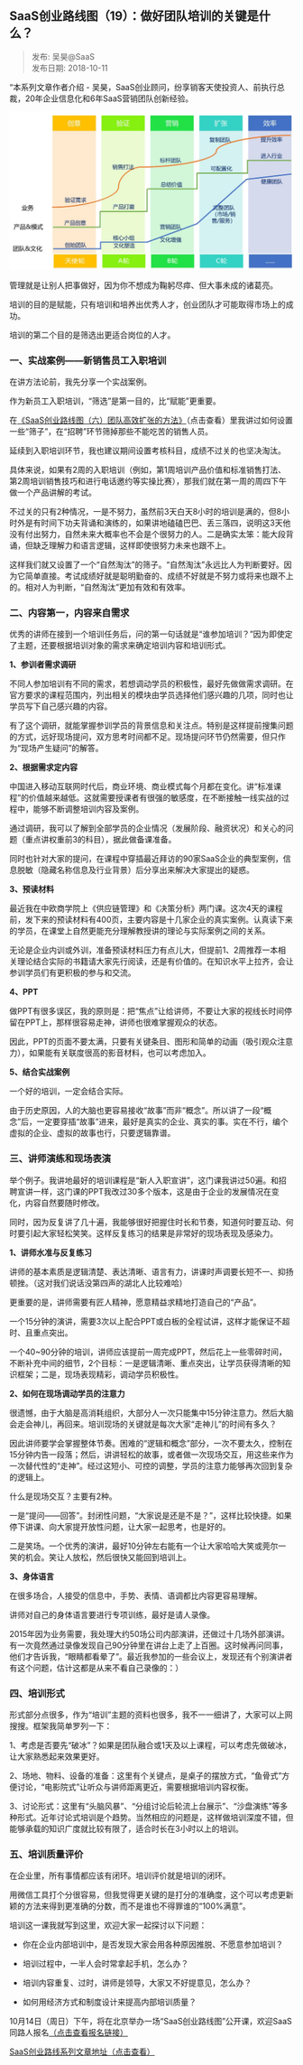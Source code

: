 ## SaaS创业路线图（19）：做好团队培训的关键是什么？  

> 发布: 吴昊@SaaS  
> 发布日期: 2018-10-11  

“本系列文章作者介绍 - 吴昊，SaaS创业顾问，纷享销客天使投资人、前执行总裁，20年企业信息化和6年SaaS营销团队创新经验。

![image](images/1810-saascylxt19zhtdpxdgjssm-0.jpeg)

管理就是让别人把事做好，因为你不想成为鞠躬尽瘁、但大事未成的诸葛亮。

培训的目的是赋能，只有培训和培养出优秀人才，创业团队才可能取得市场上的成功。

培训的第二个目的是筛选出更适合岗位的人才。

### 一、实战案例——新销售员工入职培训

在讲方法论前，我先分享一个实战案例。

作为新员工入职培训，“筛选”是第一目的，比“赋能”更重要。

在[《SaaS创业路线图（六）团队高效扩张的方法》](https://36kr.com/p/5141259.html)（点击查看）里我讲过如何设置一些“筛子”，在“招聘”环节筛掉那些不能吃苦的销售人员。

延续到入职培训环节，我也建议期间设置考核科目，成绩不过关的也坚决淘汰。

具体来说，如果有2周的入职培训（例如，第1周培训产品价值和标准销售打法、第2周培训销售技巧和进行电话邀约等实操比赛），那我们就在第一周的周四下午做一个产品讲解的考试。

不过关的只有2种情况，一是不努力，虽然前3天白天8小时的培训是满的，但8小时外是有时间下功夫背诵和演练的，如果讲地磕磕巴巴、丢三落四，说明这3天他没有付出努力，自然未来大概率也不会是个很努力的人。二是确实太笨：能大段背诵，但缺乏理解力和语言逻辑，这样即使很努力未来也跟不上。

这样我们就又设置了一个“自然淘汰”的筛子。“自然淘汰”永远比人为判断要好。因为它简单直接。考试成绩好就是聪明勤奋的、成绩不好就是不努力或将来也跟不上的。相对人为判断，“自然淘汰”更加有效和有效率。

### 二、内容第一，内容来自需求

优秀的讲师在接到一个培训任务后，问的第一句话就是“谁参加培训？”因为即使定了主题，还要根据培训对象的需求来确定培训内容和培训形式。

**1、参训者需求调研**

不同人参加培训有不同的需求，若想调动学员的积极性，最好先做做需求调研。在官方要求的课程范围内，列出相关的模块由学员选择他们感兴趣的几项，同时也让学员写下自己感兴趣的内容。

有了这个调研，就能掌握参训学员的背景信息和关注点。特别是这样提前搜集问题的方式，远好现场提问，双方思考时间都不足。现场提问环节仍然需要，但只作为“现场产生疑问”的解答。

**2、根据需求定内容**

中国进入移动互联网时代后，商业环境、商业模式每个月都在变化。讲“标准课程”的价值越来越低。这就需要授课者有很强的敏感度，在不断接触一线实战的过程中，能够不断调整培训内容及案例。

通过调研，我可以了解到全部学员的企业情况（发展阶段、融资状况）和关心的问题（重点讲权重前3的科目），据此做备课准备。

同时也针对大家的提问，在课程中穿插最近拜访的90家SaaS企业的典型案例，信息脱敏（隐藏名称信息及行业背景）后分享出来解决大家提出的疑惑。

**3、预读材料**

最近我在中欧商学院上《供应链管理》和《决策分析》两门课。这次4天的课程前，发下来的预读材料有400页，主要内容是十几家企业的真实案例。认真读下来的学员，在课堂上自然更能充分理解教授讲的理论与实际案例之间的关系。

无论是企业内训或外训，准备预读材料压力有点儿大，但提前1、2周推荐一本相关理论结合实际的书籍请大家先行阅读，还是有价值的。在知识水平上拉齐，会让参训学员们有更积极的参与和交流。

**4、PPT**

做PPT有很多误区，我的原则是：把“焦点”让给讲师，不要让大家的视线长时间停留在PPT上，那样很容易走神，讲师也很难掌握观众的状态。

因此，PPT的页面不要太满，只要有关键条目、图形和简单的动画（吸引观众注意力），如果能有关联度很高的影音材料，也可以考虑加入。

**5、结合实战案例**

一个好的培训，一定会结合实际。

由于历史原因，人的大脑也更容易接收“故事”而非“概念”。所以讲了一段“概念”后，一定要穿插“故事”进来，最好是真实的企业、真实的事。实在不行，编个虚拟的企业、虚拟的故事也行，只要逻辑靠谱。

### 三、讲师演练和现场表演

举个例子。我讲地最好的培训课程是“新人入职宣讲”，这门课我讲过50遍。和招聘宣讲一样，这门课的PPT我改过30多个版本，这是由于企业的发展情况在变化，内容自然要随时修改。

同时，因为反复讲了几十遍，我能够很好把握住时长和节奏，知道何时要互动、何时要引起大家轻松笑笑。这样反复练习的结果是非常好的现场表现及感染力。

**1、讲师水准与反复练习**

讲师的基本素质是逻辑清楚、表达清晰、语言有力，讲课时声调要长短不一、抑扬顿挫。（这对我们说话没第四声的湖北人比较难哈）

更重要的是，讲师需要有匠人精神，愿意精益求精地打造自己的“产品”。

一个15分钟的演讲，需要3次以上配合PPT或白板的全程试讲，这样才能保证不超时、且重点突出。

一个40~90分钟的培训，讲师应该提前一周完成PPT，然后花上一些零碎时间，不断补充中间的细节，2个目标：一是逻辑清晰、重点突出，让学员获得清晰的知识框架；二是，现场表现精彩，调动学员积极性。

**2、如何在现场调动学员的注意力**

很遗憾，由于大脑是高消耗组织，大部分人一次只能集中15分钟注意力。然后大脑会走会神儿，再回来。培训现场的关键就是每次大家“走神儿”的时间有多久？

因此讲师要学会掌握整体节奏。困难的“逻辑和概念”部分，一次不要太久，控制在15分钟内告一段落；然后，讲讲轻松的故事，或者做一次现场交互，用这些来作为一次替代性的“走神”。经过这短小、可控的调整，学员的注意力能够再次回到复杂的逻辑上。

什么是现场交互？主要有2种。

一是“提问——回答”。封闭性问题，“大家说是还是不是？”，这样比较快捷。如果停下讲课、向大家提开放性问题，让大家一起思考，也是好的。

二是笑场。一个优秀的演讲，最好10分钟左右能有一个让大家哈哈大笑或莞尔一笑的机会。笑让人放松，然后很快又能回到培训上。

**3、身体语言**

在很多场合，人接受的信息中，手势、表情、语调都比内容更容易理解。

讲师对自己的身体语言要进行专项训练，最好是请人录像。

2015年因为业务需要，我处理大约50场公司内部演讲，还做过十几场外部演讲。有一次竟然通过录像发现自己90分钟里在讲台上走了上百圈。这时候再问同事，他们才告诉我，“眼睛都看晕了”。最近我参加的一些会议上，发现还有个别演讲者有这个问题，估计这都是从来不看自己录像的：）

### 四、培训形式

形式部分点很多，作为“培训”主题的资料也很多，我不一一细讲了，大家可以上网搜搜。框架我简单罗列一下：

1、考虑是否要先“破冰”？如果是团队融合或1天及以上课程，可以考虑先做破冰，让大家熟悉起来效果更好。

2、场地、物料、设备的准备：这里有个关键点，是桌子的摆放方式，“鱼骨式”方便讨论，“电影院式”让听众与讲师距离更近，需要根据培训内容权衡。

3、讨论形式：这里有“头脑风暴”、“分组讨论后轮流上台展示”、“沙盘演练”等多种形式。近年讨论式培训是个趋势。当然相应的问题是，这样做培训深度不错，但能够承载的知识广度就比较有限了，适合时长在3小时以上的培训。

### 五、培训质量评价

在企业里，所有事情都应该有闭环。培训评价就是培训的闭环。

用微信工具打个分很容易，但我觉得更关键的是打分的准确度，这个可以考虑更新颖的方法来得到更准确的分数，而不是谁也不得罪谁的“100%满意”。

培训这一课我就写到这里，欢迎大家一起探讨以下问题：

* 你在企业内部培训中，是否发现大家会用各种原因推脱、不愿意参加培训？

* 培训过程中，一半人会时常拿起手机，怎么办？

* 培训内容重复、过时，讲师是领导，大家又不好提意见，怎么办？

* 如何用经济方式和制度设计来提高内部培训质量？

10月14日（周日）下午，将在北京举办一场“SaaS创业路线图”公开课，欢迎SaaS同路人报名[（点击查看报名链接）](http://pc-shop.xiaoe-tech.com/appBUJrXmrG2030/login)

[](https://36kr.com/user/1308477002)[SaaS创业路线系列文章地址（点击查看）](https://36kr.com/user/1308477002)
